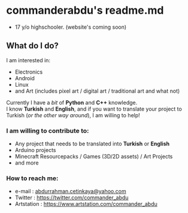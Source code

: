 # commanderabdu's readme.md
 - 17 y/o highschooler. (website's coming soon)


## What do I do?

I am interested in:
- Electronics
- Android
- Linux
- and Art (includes pixel art / digital art / traditional art and what not)
 
Currently I have a *bit* of **Python** and **C++** knowledge.  
I know **Turkish** and **English**, and if you want to translate your project to Turkish (*or the other way around*), I am willing to help!

### I am willing to contribute to:
 - Any project that needs to be translated into **Turkish** or **English**
 - Arduino projects
 - Minecraft Resourcepacks / Games (3D/2D assets) / Art Projects
 - and more

### How to reach me:

- e-mail : abdurrahman.cetinkaya@yahoo.com
- Twitter    : https://twitter.com/commander_abdu
- Artstation : https://www.artstation.com/commander_abdu

<!---
commanderabdu/commanderabdu is a ✨ special ✨ repository because its `README.md` (this file) appears on your GitHub profile.
You can click the Preview link to take a look at your changes.
--->

